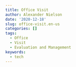 ```yaml
---
title: Office Visit
author: Alexander Nielson
date: '2020-12-18'
slug: office-visit.en-us
categories: []
tags:
  - Office
  - Visit
  - Evaluation and Management
keywords:
  - tech
---
```




<!-- # Doctor Visit / Checkup -->

<!-- ```{r} -->

<!-- # checkup <- bun_proc[faci_bun %>%  stri_detect_regex("(99201)|(99202)|(99203)|(99204)|(99205)|(99211)|(99212)|(99213) -->
<!-- # (99214)|(99215)") & -->
<!-- #   surg_bun==""  & medi_bun==""   & radi_bun=="" & path_bun=="" & anes_bun==""] -->

<!-- checkup <- bun_proc[(faci_bun =="99201" | -->
<!-- faci_bun == "99202" | -->
<!-- faci_bun == "99203" | -->
<!-- faci_bun == "99204" | -->
<!-- faci_bun == "99205" | -->
<!-- faci_bun == "99211" | -->
<!-- faci_bun == "99212" | -->
<!-- faci_bun == "99213" | -->
<!-- faci_bun == "99214" | -->
<!-- faci_bun == "99215") & -->
<!--   surg_bun==""  & medi_bun==""   & radi_bun=="" & path_bun=="" & anes_bun==""] -->

<!-- ``` -->
<!-- ```{r} -->
<!-- checkup %>% nrow() -->
<!-- ``` -->


<!-- ```{r} -->
<!-- checkup <- checkup[cnt > 4 & tp_med < 1000 & tp_med > 0]  -->
<!-- ``` -->

<!-- ```{r} -->
<!-- checkup %>% nrow() -->
<!-- ``` -->

<!-- ```{r} -->
<!-- checkup %>% plot_med_density() %>% print() -->
<!-- checkup %>% get_tag_cor() %>% print() -->
<!-- ``` -->

<!-- ```{r} -->
<!-- checkup %>% get_tag_density_information("faci_bun_t_est") %>% print() -->
<!-- ``` -->


<!-- ```{r} -->
<!-- checkup_est <- checkup[faci_bun_t_est==T] -->

<!-- checkup_new <- checkup[faci_bun_t_est==F] -->
<!-- ``` -->


<!-- ```{r, eval=FALSE} -->
<!-- checkup_new <-  checkup_new[,`:=`( -->
<!--   surg_sp_name_clean = surg_sp_npi %>% map_chr(get_npi_standard_name), -->
<!--   surg_bp_name_clean = surg_bp_npi %>% map_chr(get_npi_standard_name), -->

<!--   medi_sp_name_clean = medi_sp_npi %>% map_chr(get_npi_standard_name), -->
<!--   medi_bp_name_clean = medi_bp_npi %>% map_chr(get_npi_standard_name), -->

<!--   radi_sp_name_clean = radi_sp_npi %>% map_chr(get_npi_standard_name), -->
<!--   radi_bp_name_clean = radi_bp_npi %>% map_chr(get_npi_standard_name), -->

<!--   path_sp_name_clean = path_sp_npi %>% map_chr(get_npi_standard_name), -->
<!--   path_bp_name_clean = path_bp_npi %>% map_chr(get_npi_standard_name), -->

<!--   anes_sp_name_clean = anes_sp_npi %>% map_chr(get_npi_standard_name), -->
<!--   anes_bp_name_clean = anes_bp_npi %>% map_chr(get_npi_standard_name), -->

<!--   faci_sp_name_clean = faci_sp_npi %>% map_chr(get_npi_standard_name), -->
<!--   faci_bp_name_clean = faci_bp_npi %>% map_chr(get_npi_standard_name) -->
<!--                            )] -->
<!-- ``` -->

<!-- ```{r, eval=FALSE} -->
<!-- checkup_new %>% saveRDS("checkup_new.RDS") -->
<!-- ``` -->

<!-- ```{r} -->
<!-- checkup_new <- readRDS("checkup_new.RDS") -->
<!-- ``` -->


<!-- ```{r} -->
<!-- checkup_new_btb4 <- checkup_new %>% btbv4() -->
<!-- ``` -->

<!-- ```{r} -->
<!-- checkup_new_bq <- checkup_new_btb4 %>%  -->
<!--     .[is.na(doctor_str2)] %>%  -->
<!--   .[,`:=`(procedure_type=10, procedure_modifier="New Patient")] %>%  -->
<!--   .[,.( -->
<!--   primary_doctor = doctor_str1, -->
<!--   primary_doctor_npi = doctor_npi_str1 , -->
<!--   most_important_fac	, -->
<!--   most_important_fac_npi,	 -->
<!--   procedure_type, -->
<!--   procedure_modifier, -->
<!--   tp_med_med, -->
<!--   tp_med_surg, -->
<!--   tp_med_medi, -->
<!--   tp_med_path, -->
<!--   tp_med_radi, -->
<!--   tp_med_anes, -->
<!--   tp_med_faci, -->
<!--   tp_cnt_cnt, -->
<!--   ingest_date = Sys.Date() -->
<!-- )] -->
<!-- ``` -->


<!-- ```{r, eval=FALSE} -->
<!-- bq_table_upload(x=procedure_dev_table, values= checkup_new_bq, create_disposition='CREATE_IF_NEEDED', write_disposition='WRITE_APPEND') -->
<!-- ``` -->



<!-- ```{r, eval=FALSE} -->
<!-- checkup_est <-  checkup_est[,`:=`( -->
<!--   surg_sp_name_clean = surg_sp_npi %>% map_chr(get_npi_standard_name), -->
<!--   surg_bp_name_clean = surg_bp_npi %>% map_chr(get_npi_standard_name), -->

<!--   medi_sp_name_clean = medi_sp_npi %>% map_chr(get_npi_standard_name), -->
<!--   medi_bp_name_clean = medi_bp_npi %>% map_chr(get_npi_standard_name), -->

<!--   radi_sp_name_clean = radi_sp_npi %>% map_chr(get_npi_standard_name), -->
<!--   radi_bp_name_clean = radi_bp_npi %>% map_chr(get_npi_standard_name), -->

<!--   path_sp_name_clean = path_sp_npi %>% map_chr(get_npi_standard_name), -->
<!--   path_bp_name_clean = path_bp_npi %>% map_chr(get_npi_standard_name), -->

<!--   anes_sp_name_clean = anes_sp_npi %>% map_chr(get_npi_standard_name), -->
<!--   anes_bp_name_clean = anes_bp_npi %>% map_chr(get_npi_standard_name), -->

<!--   faci_sp_name_clean = faci_sp_npi %>% map_chr(get_npi_standard_name), -->
<!--   faci_bp_name_clean = faci_bp_npi %>% map_chr(get_npi_standard_name) -->
<!--                            )] -->
<!-- ``` -->

<!-- ```{r, eval=FALSE} -->
<!-- checkup_est %>% saveRDS("checkup_est.RDS") -->
<!-- ``` -->

<!-- ```{r} -->
<!-- checkup_est <- readRDS("checkup_est.RDS") -->
<!-- ``` -->



<!-- ```{r} -->
<!-- checkup_est_btb4 <- checkup_est %>% btbv4() -->
<!-- ``` -->

<!-- ```{r} -->
<!-- checkup_est_bq <- checkup_est_btb4 %>% -->
<!--   .[,`:=`(procedure_type=10, procedure_modifier="Established Patient")] %>%  -->
<!--   .[is.na(doctor_str2)] %>%  -->
<!--   .[,.( -->
<!--   primary_doctor = doctor_str1, -->
<!--   primary_doctor_npi = doctor_npi_str1 , -->
<!--   most_important_fac	, -->
<!--   most_important_fac_npi,	 -->
<!--   procedure_type, -->
<!--   procedure_modifier, -->
<!--   tp_med_med, -->
<!--   tp_med_surg, -->
<!--   tp_med_medi, -->
<!--   tp_med_path, -->
<!--   tp_med_radi, -->
<!--   tp_med_anes, -->
<!--   tp_med_faci, -->
<!--   tp_cnt_cnt, -->
<!--   ingest_date = Sys.Date() -->
<!-- )] -->
<!-- ``` -->



<!-- ```{r, eval=FALSE} -->
<!-- bq_table_upload(x=procedure_dev_table, values= checkup_est_bq, create_disposition='CREATE_IF_NEEDED', write_disposition='WRITE_APPEND') -->
<!-- ``` -->
